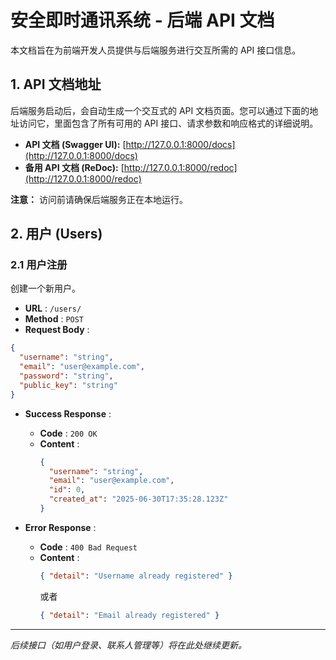 # 安全即时通讯系统 - 后端 API 文档

本文档旨在为前端开发人员提供与后端服务进行交互所需的 API 接口信息。

## 1. API 文档地址

后端服务启动后，会自动生成一个交互式的 API 文档页面。您可以通过下面的地址访问它，里面包含了所有可用的 API 接口、请求参数和响应格式的详细说明。

- **API 文档 (Swagger UI):** [http://127.0.0.1:8000/docs](http://127.0.0.1:8000/docs)
- **备用 API 文档 (ReDoc):** [http://127.0.0.1:8000/redoc](http://127.0.0.1:8000/redoc)

**注意：** 访问前请确保后端服务正在本地运行。

## 2. 用户 (Users)

### 2.1 用户注册

创建一个新用户。

- **URL** : `/users/`
- **Method** : `POST`
- **Request Body** :

```json
{
  "username": "string",
  "email": "user@example.com",
  "password": "string",
  "public_key": "string"
}
```

- **Success Response** :
  - **Code** : `200 OK`
  - **Content** :
    ```json
    {
      "username": "string",
      "email": "user@example.com",
      "id": 0,
      "created_at": "2025-06-30T17:35:28.123Z"
    }
    ```

- **Error Response** :
  - **Code** : `400 Bad Request`
  - **Content** :
    ```json
    { "detail": "Username already registered" }
    ```
    或者
    ```json
    { "detail": "Email already registered" }
    ```

---
*后续接口（如用户登录、联系人管理等）将在此处继续更新。*